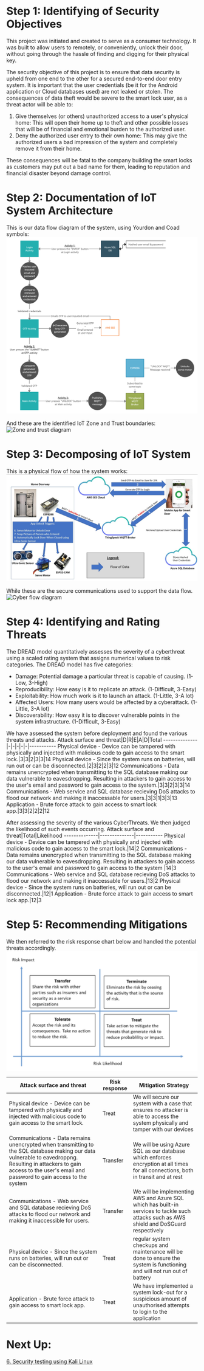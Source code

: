 # Step 1: Identifying of Security Objectives
This project was initiated and created  to serve as a consumer technology. It was built to 
allow users to remotely, or conveniently, unlock their door, without going through the hassle of finding
and digging for their physical key. </br>

The security objective of this project is to ensure that data security is upheld from one end to the other for
a secured end-to-end door entry system. It is important that the user credentials (be it for the Android application or Cloud databases
used) are not leaked or stolen. The consequences of data theft would be severe to the smart lock user, as a threat actor will be able to:

1. Give themselves (or others) unauthorized access to a user's physical home: This will open their home up to theft and other possible losses that
will be of financial and emotional burden to the authorized user.
2. Deny the authorized user entry to their own home: This may give the authorized users a bad impression of the system and completely remove it from their home.

These consequences will be fatal to the company building the smart locks as customers may put out a bad name for them, leading to reputation and financial disaster
beyond damage control.

# Step 2: Documentation of IoT System Architecture
This is our data flow diagram of the system, using Yourdon and Coad symbols:
![Data flow diagram](Img/DFD_DataFlow.jpg)

And these are the identified IoT Zone and Trust boundaries:
![Zone and trust diagram](Img/DFD_Zones.jpeg)

# Step 3: Decomposing of IoT System
This is a physical flow of how the system works:
![Physical system architecture](Img/DFD_systemPhysicalDFD.jpeg) 

While these are the secure communications used to support the data flow.
![Cyber flow diagram](Img/DFD_systemCyberDFD.jpe)

# Step 4: Identifying and Rating Threats

The DREAD model quantitatively assesses the severity of a cyberthreat using a scaled rating system that assigns numerical values to risk categories.
 The DREAD model has five categories:
- Damage: Potential damage a particular threat is capable of causing. (1-Low, 3-High)
- Reproducibility: How easy is it to replicate an attack. (1-Difficult, 3-Easy)
- Exploitability: How much work is it to launch an attack. (1-Little, 3-A lot)
- Affected Users: How many users would be affected by a cyberattack. (1-Little, 3-A lot)
- Discoverability: How easy it is to discover vulnerable points in the system infrastructure. (1-Difficult, 3-Easy)

We have assessed the system before deployment and found the various threats and attacks.
Attack surface and threat|D|R|E|A|D|Total
--------------|-|-|-|-|-|-----------
Physical device - Device can be tampered with physically and injected with malicious code to gain access to the smart lock.|3|3|2|3|3|14
Physical device - Since the system runs on batteries, will run out or can be disconnected.|2|3|2|2|3|12 
Communications - Data remains unencrypted when transmitting to the SQL database making our data vulnerable to eavesdropping. Resulting in attackers to gain access to the user's email and password to gain access to the system.|3|3|2|3|3|14
Communications - Web service and SQL database recieving DoS attacks to flood our network and making it inaccessable for users.|3|3|1|3|3|13
Application - Brute force attack to gain access to smart lock app.|3|3|2|2|2|12


After assessing the severity of the various CyberThreats. We then judged the likelihood of such events occurring.
Attack surface and threat|Total|Likelihood
--------------|--------------|-----------
Physical device - Device can be tampered with physically and injected with malicious code to gain access to the smart lock.|14|2
Communications - Data remains unencrypted when transmitting to the SQL database making our data vulnerable to eavesdropping. Resulting in attackers to gain access to the user's email and password to gain access to the system |14|3
Communications - Web service and SQL database recieving DoS attacks to flood our network and making it inaccessable for users.|13|2
Physical device - Since the system runs on batteries, will run out or can be disconnected.|12|1 
Application - Brute force attack to gain access to smart lock app.|12|3


# Step 5: Recommending Mitigations

We then referred to the risk response chart below and handled the potential threats accordingly.
![Risk Response diagram](Img/Risk_impact_likelihood.png)

Attack surface and threat|Risk response|Mitigation Strategy
--------------|--------------|-----------
Physical device - Device can be tampered with physically and injected with malicious code to gain access to the smart lock.|Treat|We will secure our system with a case that ensures no attacker is able to access the system physically and tamper with our devices
Communications - Data remains unencrypted when transmitting to the SQL database making our data vulnerable to eavedroppng. Resulting in attackers to gain access to the user's email and password to gain access to the system |Transfer|We will be using Azure SQL as our database which enforces encryption at all times for all connections, both in transit and at rest
Communications - Web service and SQL database recieving DoS attacks to flood our network and making it inaccessible for users.|Transfer|We will be implementing AWS and Azure SQL which has built-in services to tackle such attacks such as AWS shield and DoSGuard respectively
Physical device - Since the system runs on batteries, will run out or can be disconnected.|Treat|regular system checkups and maintenance will be done to ensure the system is functioning and will not run out of battery 
Application - Brute force attack to gain access to smart lock app.|Treat| We have implemented a system lock-out for a suspicious amount of unauthorised attempts to login to the application


# Next Up:
<a href="/5. Security Testing/6_Security_testing.md">6. Security testing using Kali Linux</a>
